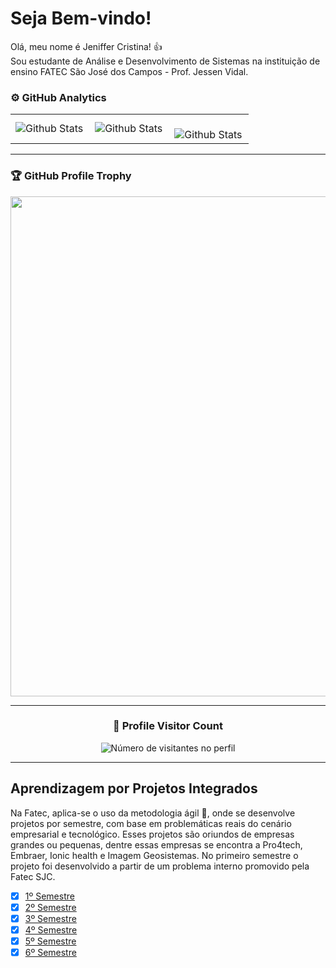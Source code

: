 # Seja Bem-vindo!
Olá, meu nome é Jeniffer Cristina! :thumbsup:<br>
Sou estudante de Análise e Desenvolvimento de Sistemas na instituição de ensino FATEC São José dos Campos - Prof. Jessen Vidal. 

### ⚙️ GitHub Analytics

<table>
  <tr>
    <td>
      <img
        align="left"
        src="https://github-readme-stats.vercel.app/api?username=Jennyads&theme=dark&hide_border=false&include_all_commits=true"
        alt="Github Stats"
      />
    </td>
    <td>
      <img
        align="left"
        src="https://github-readme-stats.vercel.app/api/top-langs/?username=Jennyads&theme=dark&hide_border=false&include_all_commits=true&count_private=true&layout=compact"
        alt="Github Stats"
      />
    </td>
    <td>
      <br />
      <img
        align="left"
        src="https://github-readme-streak-stats.herokuapp.com/?user=Jennyads&theme=dark&hide_border=false"
        alt="Github Stats"
      />
    </td>
  </tr>
</table>

--- 

### 🏆 GitHub Profile Trophy

<p align="center">
  <a
    href="https://github.com/ryo-ma/github-profile-trophy"
    title="repositório de troféus"
  >
    <img
      width="800"
      src="https://github-profile-trophy.vercel.app/?username=Jennyads&column=8&theme=darkhub&no-frame=true&no-bg=true"
    />
  </a>
</p>

---

<div align="center">
  <h3><b>📍 Profile Visitor Count</b></h3>
</div>

<p align="center">
  <img
    src="https://profile-counter.glitch.me/iuricode/count.svg"
    alt="Número de visitantes no perfil"
  />
</p>
 
---
## Aprendizagem por Projetos Integrados
Na Fatec, aplica-se o uso da metodologia ágil :runner:, onde se desenvolve projetos por semestre, com base em problemáticas reais do cenário empresarial e tecnológico. Esses projetos são oriundos de empresas grandes ou pequenas, dentre essas empresas se encontra a Pro4tech, Embraer, Ionic health e Imagem Geosistemas. No primeiro semestre o projeto foi desenvolvido a partir de um problema interno promovido pela Fatec SJC.  

-  [x] [1º Semestre](https://github.com/EquipeApolo/API_1SEM)
-  [x] [2º Semestre](https://github.com/EquipeApolo/API-2-Semestre)
-  [x] [3º Semestre](https://github.com/EquipeApolo/API_3_Semestre)
-  [x] [4º Semestre](https://github.com/peonia-api/API_4_Semestre)
-  [x] [5º Semestre](https://github.com/peonia-api/API_5_Semestre)
-  [x] [6º Semestre](https://github.com/peonia-api/API_6_Semestre)

<!--
  ##
<br>

<div>
  <a href="https://github.com/jennyads">
  <img height="160em" src="https://github-readme-stats.vercel.app/api?username=jennyads&show_icons=true&theme=tokyonight&include_all_commits=true&count_private=true"/>
  <img height="160em" src="https://github-readme-stats.vercel.app/api/top-langs/?username=jennyads&layout=compact&langs_count=7&theme=tokyonight"/>
</div>
-->



<!--

**Jennyads/Jennyads** is a ✨ _special_ ✨ repository because its `README.md` (this file) appears on your GitHub profile.

Here are some ideas to get you started:

- 🔭 I’m currently working on ...
- 🌱 I’m currently learning ...
- 👯 I’m looking to collaborate on ...
- 🤔 I’m looking for help with ...
- 💬 Ask me about ...
- 📫 How to reach me: ...
- 😄 Pronouns: ...
- ⚡ Fun fact: ...
-->

